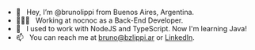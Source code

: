 - 👋 &nbsp; Hey, I’m @brunolippi from Buenos Aires, Argentina.
- 👨🏻‍💻 &nbsp; Working at nocnoc as a Back-End Developer.
- 🌱 &nbsp; I used to work with NodeJS and TypeScript. Now I'm learning Java!
- 📫 &nbsp; You can reach me at bruno@bzlippi.ar or [LinkedIn](http://linkedin.com/in/brunozlippi/).

<!---
brunolippi/brunolippi is a ✨ special ✨ repository because its `README.md` (this file) appears on your GitHub profile.
You can click the Preview link to take a look at your changes.
--->
